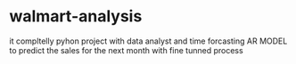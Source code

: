 # walmart-analysis
it compltelly pyhon project with data analyst and time forcasting AR MODEL to predict the sales for the next month with fine tunned process
